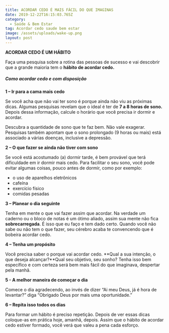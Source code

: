 ```yaml
---
title: ACORDAR CEDO É MAIS FÁCIL DO QUE IMAGINAS
date: 2019-12-22T16:15:03.765Z
category:
  - Saúde & Bem Estar
tag: Acordar cedo saude bem estar
image: /assets/uploads/wake-up.png
layout: post
---
```

**ACORDAR CEDO É UM HÁBITO**

Faça uma pesquisa sobre a rotina das pessoas de sucesso e vai descobrir que a grande maioria tem o **hábito de acordar cedo.** 

##### Como acordar cedo e com disposição

**1 – Ir para a cama mais cedo**

Se você acha que não vai ter sono é porque ainda não viu as próximas dicas. Algumas pesquisas revelam que o ideal é ter de **7 a 8 horas de sono.** Depois dessa informação, calcule o horário que você precisa ir dormir e acordar.

Descubra a quantidade de sono que te faz bem. Não vale exagerar. Pesquisas também apontam que o sono prolongado (9 horas ou mais) está associado a várias doenças, inclusive a depressão.

**2 – O que fazer se ainda não tiver com sono**

Se você está acostumado (a) dormir tarde, é bem provável que terá dificuldade em ir dormir mais cedo. Para facilitar o seu sono, você pode evitar algumas coisas, pouco antes de dormir, como por exemplo:

* o uso de aparelhos eletrônicos
* cafeína
* exercício físico
* comidas pesadas

**3 – Planear o dia seguinte**

Tenha em mente o que vai fazer assim que acordar. Na verdade um caderno ou o bloco de notas é um ótimo aliado, assim sua mente não fica **sobrecarregada**. É isso que eu faço e tem dado certo. Quando você não sabe ou não tem o que fazer, seu cérebro acaba te convencendo que é bobeira acordar cedo.

**4 – Tenha um propósito**

Você precisa saber o porque vai acordar cedo. **Qual a sua intenção, o que deseja alcançar?**Qual seu objetivo, seu sonho? Tenha isso bem específico e com certeza será bem mais fácil do que imaginava, despertar pela manhã.

**5 - A melhor maneira de começar o dia**

Comece o dia agradecendo, ao invés de dizer “Ai meu Deus, já é hora de levantar?” diga “Obrigado Deus por mais uma oportunidade.”

**6 – Repita isso todos os dias**

Para formar um hábito é preciso repetição. Depois de ver essas dicas coloque-as em prática hoje, amanhã, depois. Assim que o hábito de acordar cedo estiver formado, você verá que valeu a pena cada esforço.
